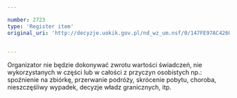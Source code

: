 ```yaml
---

number: 2723
type: 'Register item'
original_uri: 'http://decyzje.uokik.gov.pl/nd_wz_um.nsf/0/147FE97AC42608B1C1257974003CB4D0?OpenDocument'


---
```


Organizator nie będzie dokonywać zwrotu wartości świadczeń, nie wykorzystanych w części lub w całości z przyczyn osobistych np.: spoźnienie na zbiórkę, przerwanie podróży, skrócenie pobytu, choroba, nieszczęśliwy wypadek, decyzje władz granicznych, itp.
